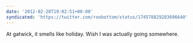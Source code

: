 ```yaml
---
date: '2012-02-28T19:02:51+00:00'
syndicated: 'https://twitter.com/roobottom/status/174578829283696640'
---
```

At gatwick, it smells like holiday. Wish I was actually going somewhere.
